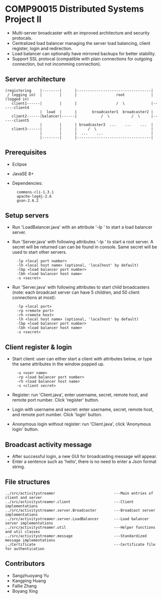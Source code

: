 # COMP90015 Distributed Systems Project II #

* Multi-server broadcaster with an improved architecture and security protocals.
* Centralized load balancer managing the server load balancing, client register, login and redirection.
* Load balancer can optionally have mirrored backups for better stability.
* Support SSL protocal (compatible with plain connections for outgoing connection, but not incomming connection).

## Server architecture

    (registering    |--------|      |----------------------------------|
     / logging in)  |        |      |                  root            |    (logged in)
       client1------|        |      |                  /  \            |------client4
                    |  load  |      |       broadcaster1  broadcaster2 |
       client2------|balancer|------|           /  \          /  \     |------client5
                    |        |      | broadcaster3  ...    ...    ...  |
       client3------|        |      |     /  \                         |
                    |        |      |  ...    ...                      |
                    |--------|      |----------------------------------|

## Prerequisites

* Eclipse
* JavaSE 8+
* Dependencies:

        commons-cli-1.3.1
        apache-log4j-2.6
        gson-2.6.2

## Setup servers

* Run 'LoadBalancer.java' with an attribute '-lp <local port number>' to start a load balancer server.
* Run 'Server.java' with following attributes '-lp <local port number>' to start a root server. A secret will be returned can can be found in console. Same secret will be used to start other servers.

        -lp <local port number>
        -lh <local host name> (optional, 'localhost' by default)
        -lbp <load balancer port number>
        -lbh <load balancer host name>
        -s <secret>

* Run 'Server.java' with following attributes to start child broadcasters (note: each broadcast server can have 5 children, and 50 client connections at most):

        -lp <local port>
        -rp <remote port>
        -rh <remote host>
        -lh <local host name> (optional, 'localhost' by default)
        -lbp <load balancer port number>
        -lbh <load balancer host name>
        -s <secret>

## Client register & login

* Start client: user can either start a client with attributes below, or type the same attributes in the window popped up.

        -u <user name>
        -rp <load balancer port number>
        -rh <load balancer host name>
        -s <client secret>

* Register: run 'Client.java', enter username, secret, remote host, and remote port number. Click 'register' button.
* Login with username and secret: enter username, secret, remote host, and remote port number. Click 'login' button.
* Anonymous login without register: run 'Client.java', click 'Anonymous login' button.

## Broadcast activity message

* After successful login, a new GUI for broadcasting message will appear.
* Enter a sentence such as 'hello', there is no need to enter a Json format string.

## File structures

    ../src/activitystreamer                           ---Main entries of client and server
    ../src/activitystreamer.client                    ---Client implementations
    ../src/activitystreamer.server.Broadcaster        ---Broadcast server implementations
    ../src/activitystreamer.server.LoadBalancer       ---Load balancer server implementations
    ../src/activitystreamer.util                      ---Helper functions and util classes
    ../src/activitystreamer.message                   ---Standardized message implementations
    ../Certificate                                    ---Certificate file for authentication

## Contributors

* Sangzhuoyang Yu
* Kangping Huang
* Fallie Zhang
* Boyang Xing
